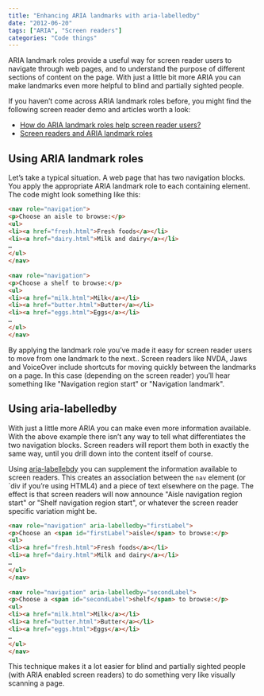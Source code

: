 ```yaml
---
title: "Enhancing ARIA landmarks with aria-labelledby"
date: "2012-06-20"
tags: ["ARIA", "Screen readers"]
categories: "Code things"
---
```


ARIA landmark roles provide a useful way for screen reader users to navigate through web pages, and to understand the purpose of different sections of content on the page. With just a little bit more ARIA you can make landmarks even more helpful to blind and partially sighted people.

If you haven’t come across ARIA landmark roles before, you might find the following screen reader demo and articles worth a look:

* [How do ARIA landmark roles help screen reader users?](/how-do-aria-landmark-roles-help-screen-reader-users/)
* [Screen readers and ARIA landmark roles](http://www.nomensa.com/blog/2010/screen-readers-and-aria-landmark-roles/)

## Using ARIA landmark roles

Let’s take a typical situation. A web page that has two navigation blocks. You apply the appropriate ARIA landmark role to each containing element. The code might look something like this:

```html
<nav role="navigation">  
<p>Choose an aisle to browse:</p>  
<ul>  
<li><a href="fresh.html">Fresh foods</a></li>  
<li><a href="dairy.html">Milk and dairy</a></li>  
…  
</ul>  
</nav>
  
<nav role="navigation">  
<p>Choose a shelf to browse:</p>  
<ul>  
<li><a href="milk.html">Milk</a></li>  
<li><a href="butter.html">Butter</a></li>  
<li><a href="eggs.html">Eggs</a></li>  
…  
</ul>  
</nav>  
  ```

By applying the landmark role you’ve made it easy for screen reader users to move from one landmark to the next.. Screen readers like NVDA, Jaws and VoiceOver include shortcuts for moving quickly between the landmarks on a page. In this case (depending on the screen reader) you’ll hear something like "Navigation region start" or "Navigation landmark".

## Using aria-labelledby

With just a little more ARIA you can make even more information available. With the above example there isn’t any way to tell what differentiates the two navigation blocks. Screen readers will report them both in exactly the same way, until you drill down into the content itself of course.

Using [aria-labellebdy](http://www.w3.org/TR/wai-aria/states_and_properties#aria-labelledby) you can supplement the information available to screen readers. This creates an association between the `nav` element (or `div if you’re using HTML4) and a piece of text elsewhere on the page. The effect is that screen readers will now announce "Aisle navigation region start" or "Shelf navigation region start", or whatever the screen reader specific variation might be.

```html
<nav role="navigation" aria-labelledby="firstLabel">  
<p>Choose an <span id="firstLabel">aisle</span> to browse:</p>  
<ul>  
<li><a href="fresh.html">Fresh foods</a></li>  
<li><a href="dairy.html">Milk and dairy</a></li>  
…  
</ul>  
</nav>  
  
<nav role="navigation" aria-labelledby="secondLabel">  
<p>Choose a <span id="secondLabel">shelf</span> to browse:</p>  
<ul>  
<li><a href="milk.html">Milk</a></li>  
<li><a href="butter.html">Butter</a></li>  
<li><a href="eggs.html">Eggs</a></li>  
…  
</ul>  
</nav>
```

This technique makes it a lot easier for blind and partially sighted people (with ARIA enabled screen readers) to do something very like visually scanning a page.
